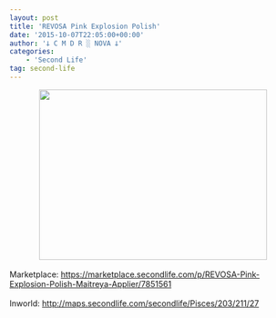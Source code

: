 ```yaml
---
layout: post
title: 'REVOSA Pink Explosion Polish'
date: '2015-10-07T22:05:00+00:00'
author: '𐕣 C M D R ░ NOVA 𐕣'
categories:
    - 'Second Life'
tag: second-life
---
```


<div style="clear: both; text-align: center;">
<a href="http://3.bp.blogspot.com/-2C65sIMLU9I/VhWW2JkjA7I/AAAAAAAAAXo/97dxHyzHkk4/s1600/pinkad.png" style="margin-left: 1em; margin-right: 1em;"><img border="0" height="300" src="http://3.bp.blogspot.com/-2C65sIMLU9I/VhWW2JkjA7I/AAAAAAAAAXo/97dxHyzHkk4/s400/pinkad.png" width="400" /></a></div>
<br />
Marketplace: <a href="https://marketplace.secondlife.com/p/REVOSA-Pink-Explosion-Polish-Maitreya-Applier/7851561" target="_blank" rel="noopener">https://marketplace.secondlife.com/p/REVOSA-Pink-Explosion-Polish-Maitreya-Applier/7851561</a><br />
<br />
Inworld: <a href="http://maps.secondlife.com/secondlife/Pisces/203/211/27" target="_blank" rel="noopener">http://maps.secondlife.com/secondlife/Pisces/203/211/27</a>